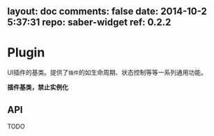 layout: doc
comments: false
date: 2014-10-2 5:37:31
repo: saber-widget
ref: 0.2.2
---

# Plugin

UI插件的基类。提供了`插件`的如生命周期、状态控制等等一系列通用功能。

**插件基类，禁止实例化**

## API

TODO

